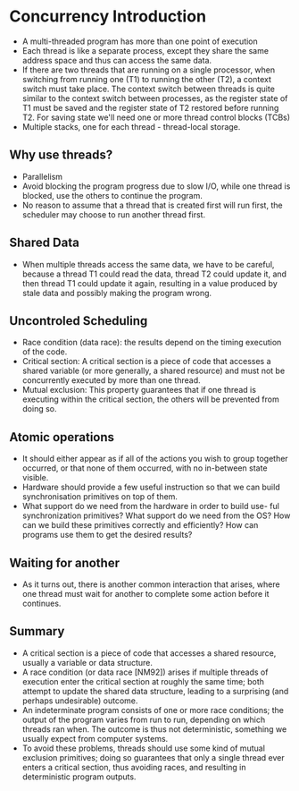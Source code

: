 # Concurrency Introduction

- A multi-threaded program has more than one point of execution
- Each thread is like a separate process, except they share the same address
  space and thus can access the same data.
- If there are two threads that are running on a single processor, when switching from
  running one (T1) to running the other (T2), a context switch must take place.
  The context switch between threads is quite similar to the context switch between processes, as the
  register state of T1 must be saved and the register state of T2 restored before running T2. For
  saving state we'll need one or more thread control blocks (TCBs)
- Multiple stacks, one for each thread - thread-local storage.

## Why use threads?

- Parallelism
- Avoid blocking the program progress due to slow I/O, while one thread is blocked, use the others
  to continue the program.
- No reason to assume that a thread that is created first will run first, the scheduler may choose
  to run another thread first.

## Shared Data

- When multiple threads access the same data, we have to be careful, because a thread T1 could read
  the data, thread T2 could update it, and then thread T1 could update it again, resulting in a value
  produced by stale data and possibly making the program wrong.

## Uncontroled Scheduling

- Race condition (data race): the results depend on the timing execution of the code.
- Critical section: A critical section is a piece of code that accesses a shared variable
  (or more generally, a shared resource) and must not be concurrently executed by more than one thread.
- Mutual exclusion: This property guarantees that if one thread is executing within the critical
  section, the others will be prevented from doing so.

## Atomic operations

- It should either appear as if all of the actions you wish to group together occurred, or that none of them occurred,
  with no in-between state visible.
- Hardware should provide a few useful instruction so that we can build synchronisation primitives on top of them.
- What support do we need from the hardware in order to build use-
  ful synchronization primitives? What support do we need from the OS?
  How can we build these primitives correctly and efficiently? How can
  programs use them to get the desired results?

## Waiting for another

- As it turns out, there is another common interaction that arises, where one thread must
  wait for another to complete some action before it continues.

## Summary

- A critical section is a piece of code that accesses a shared resource, usually a variable or data structure.
- A race condition (or data race [NM92]) arises if multiple threads of execution enter the critical section at roughly the same time; both attempt to update the shared data structure, leading to a surprising (and perhaps undesirable) outcome.
- An indeterminate program consists of one or more race conditions; the output of the program varies from run to run, depending on which threads ran when. The outcome is thus not deterministic, something we usually expect from computer systems.
- To avoid these problems, threads should use some kind of mutual exclusion primitives; doing so guarantees that only a single thread ever enters a critical section, thus avoiding races, and resulting in deterministic program outputs.
